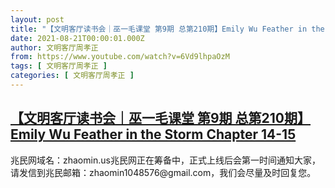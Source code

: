 ```yaml
---
layout: post
title: "【文明客厅读书会｜巫一毛课堂 第9期 总第210期】Emily Wu Feather in the Storm Chapter 14-15"
date: 2021-08-21T00:00:01.000Z
author: 文明客厅周孝正
from: https://www.youtube.com/watch?v=6Vd9lhpaOzM
tags: [ 文明客厅周孝正 ]
categories: [ 文明客厅周孝正 ]
---
```

<!--1629504001000-->
[【文明客厅读书会｜巫一毛课堂 第9期 总第210期】Emily Wu Feather in the Storm Chapter 14-15](https://www.youtube.com/watch?v=6Vd9lhpaOzM)
------

<div>
兆民网域名：zhaomin.us兆民网正在筹备中，正式上线后会第一时间通知大家，请发信到兆民邮箱：zhaomin1048576@gmail.com，我们会尽量及时回复您。
</div>
